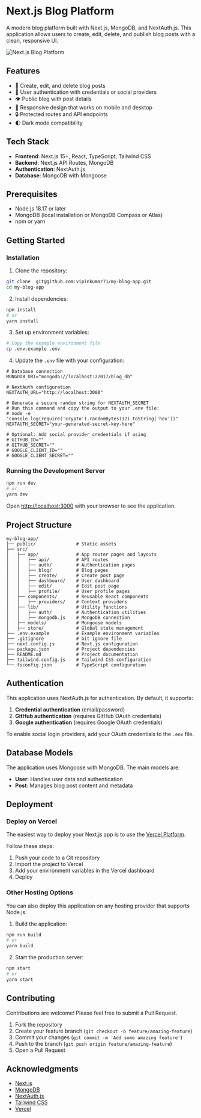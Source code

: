 # Next.js Blog Platform

A modern blog platform built with Next.js, MongoDB, and NextAuth.js. This application allows users to create, edit, delete, and publish blog posts with a clean, responsive UI.

![Next.js Blog Platform](https://picsum.photos/seed/nextjs-blog/800/400)

## Features

- 📝 Create, edit, and delete blog posts
- 👤 User authentication with credentials or social providers
- 👁️ Public blog with post details
- 📱 Responsive design that works on mobile and desktop
- 🔒 Protected routes and API endpoints
- 🌓 Dark mode compatibility

## Tech Stack

- **Frontend**: Next.js 15+, React, TypeScript, Tailwind CSS
- **Backend**: Next.js API Routes, MongoDB
- **Authentication**: NextAuth.js
- **Database**: MongoDB with Mongoose

## Prerequisites

- Node.js 18.17 or later
- MongoDB (local installation or MongoDB Compass or Atlas)
- npm or yarn

## Getting Started

### Installation

1. Clone the repository:

```bash
git clone  git@github.com:vipinkumar71/my-blog-app.git
cd my-blog-app
```

2. Install dependencies:

```bash
npm install
# or
yarn install
```

3. Set up environment variables:

```bash
# Copy the example environment file
cp .env.example .env
```

4. Update the `.env` file with your configuration:

```
# Database connection
MONGODB_URI="mongodb://localhost:27017/blog_db"

# NextAuth configuration
NEXTAUTH_URL="http://localhost:3000"

# Generate a secure random string for NEXTAUTH_SECRET
# Run this command and copy the output to your .env file:
# node -e "console.log(require('crypto').randomBytes(32).toString('hex'))"
NEXTAUTH_SECRET="your-generated-secret-key-here"

# Optional: Add social provider credentials if using
# GITHUB_ID=""
# GITHUB_SECRET=""
# GOOGLE_CLIENT_ID=""
# GOOGLE_CLIENT_SECRET=""
```

### Running the Development Server

```bash
npm run dev
# or
yarn dev
```

Open [http://localhost:3000](http://localhost:3000) with your browser to see the application.

## Project Structure

```
my-blog-app/
├── public/               # Static assets
├── src/
│   ├── app/              # App router pages and layouts
│   │   ├── api/          # API routes
│   │   ├── auth/         # Authentication pages
│   │   ├── blog/         # Blog pages
│   │   ├── create/       # Create post page
│   │   ├── dashboard/    # User dashboard
│   │   ├── edit/         # Edit post page
│   │   ├── profile/      # User profile pages
│   ├── components/       # Reusable React components
│   │   ├── providers/    # Context providers
│   ├── lib/              # Utility functions
│   │   ├── auth/         # Authentication utilities
│   │   ├── mongodb.js    # MongoDB connection
│   ├── models/           # Mongoose models
│   ├── store/            # Global state management
├── .env.example          # Example environment variables
├── .gitignore            # Git ignore file
├── next.config.js        # Next.js configuration
├── package.json          # Project dependencies
├── README.md             # Project documentation
├── tailwind.config.js    # Tailwind CSS configuration
└── tsconfig.json         # TypeScript configuration
```

## Authentication

This application uses NextAuth.js for authentication. By default, it supports:

1. **Credential authentication** (email/password)
2. **GitHub authentication** (requires GitHub OAuth credentials)
3. **Google authentication** (requires Google OAuth credentials)

To enable social login providers, add your OAuth credentials to the `.env` file.

## Database Models

The application uses Mongoose with MongoDB. The main models are:

- **User**: Handles user data and authentication
- **Post**: Manages blog post content and metadata

## Deployment

### Deploy on Vercel

The easiest way to deploy your Next.js app is to use the [Vercel Platform](https://vercel.com/new).

Follow these steps:

1. Push your code to a Git repository
2. Import the project to Vercel
3. Add your environment variables in the Vercel dashboard
4. Deploy

### Other Hosting Options

You can also deploy this application on any hosting provider that supports Node.js:

1. Build the application:

```bash
npm run build
# or
yarn build
```

2. Start the production server:

```bash
npm start
# or
yarn start
```

## Contributing

Contributions are welcome! Please feel free to submit a Pull Request.

1. Fork the repository
2. Create your feature branch (`git checkout -b feature/amazing-feature`)
3. Commit your changes (`git commit -m 'Add some amazing feature'`)
4. Push to the branch (`git push origin feature/amazing-feature`)
5. Open a Pull Request

## Acknowledgments

- [Next.js](https://nextjs.org/)
- [MongoDB](https://www.mongodb.com/)
- [NextAuth.js](https://next-auth.js.org/)
- [Tailwind CSS](https://tailwindcss.com/)
- [Vercel](https://vercel.com/)

